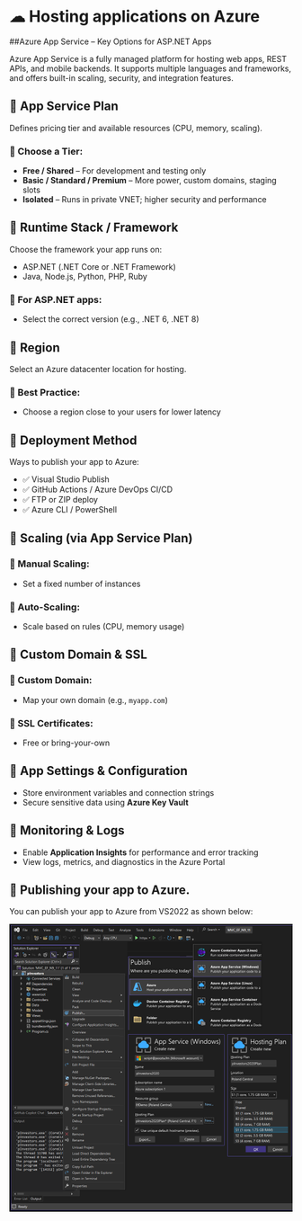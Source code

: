 # ☁ Hosting applications on Azure


##Azure App Service – Key Options for ASP.NET Apps

Azure App Service is a fully managed platform for hosting web apps, REST APIs, and mobile backends. It supports multiple languages and frameworks, and offers built-in scaling, security, and integration features.

## 🔹 App Service Plan
Defines pricing tier and available resources (CPU, memory, scaling).

### 📌 Choose a Tier:
- **Free / Shared** – For development and testing only
- **Basic / Standard / Premium** – More power, custom domains, staging slots
- **Isolated** – Runs in private VNET; higher security and performance

## 🔹 Runtime Stack / Framework
Choose the framework your app runs on:
- ASP.NET (.NET Core or .NET Framework)
- Java, Node.js, Python, PHP, Ruby

### 📌 For ASP.NET apps:
- Select the correct version (e.g., .NET 6, .NET 8)

## 🔹 Region
Select an Azure datacenter location for hosting.

### 📌 Best Practice:
- Choose a region close to your users for lower latency

## 🔹 Deployment Method
Ways to publish your app to Azure:

- ✅ Visual Studio Publish
- ✅ GitHub Actions / Azure DevOps CI/CD
- ✅ FTP or ZIP deploy
- ✅ Azure CLI / PowerShell

## 🔹 Scaling (via App Service Plan)

### 📌 Manual Scaling:
- Set a fixed number of instances

### 📌 Auto-Scaling:
- Scale based on rules (CPU, memory usage)

## 🔹 Custom Domain & SSL

### 📌 Custom Domain:
- Map your own domain (e.g., `myapp.com`)

### 📌 SSL Certificates:
- Free or bring-your-own

## 🔹 App Settings & Configuration

- Store environment variables and connection strings
- Secure sensitive data using **Azure Key Vault**

## 🔹 Monitoring & Logs

- Enable **Application Insights** for performance and error tracking
- View logs, metrics, and diagnostics in the Azure Portal


## 🔷 Publishing your app to Azure.
You can publish your app to Azure from VS2022 as shown below:

<img src="media/Publish_app_Azure.png"/>


